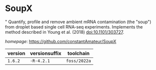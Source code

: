 # SoupX

" Quantify, profile and remove ambient mRNA contamination (the "soup") from droplet based single cell RNA-seq experiments. Implements the method described in Young et al. (2018) <doi:10.1101/303727>.

*homepage*: <https://github.com/constantAmateur/SoupX>

version | versionsuffix | toolchain
--------|---------------|----------
``1.6.2`` | ``-R-4.2.1`` | ``foss/2022a``
